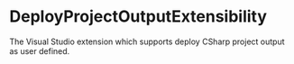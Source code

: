 # DeployProjectOutputExtensibility
The Visual Studio extension which supports deploy CSharp project output as user defined.
